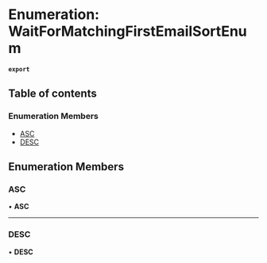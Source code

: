 # Enumeration: WaitForMatchingFirstEmailSortEnum

**`export`**

## Table of contents

### Enumeration Members

- [ASC](WaitForMatchingFirstEmailSortEnum.md#asc)
- [DESC](WaitForMatchingFirstEmailSortEnum.md#desc)

## Enumeration Members

### <a id="asc" name="asc"></a> ASC

• **ASC**

___

### <a id="desc" name="desc"></a> DESC

• **DESC**
